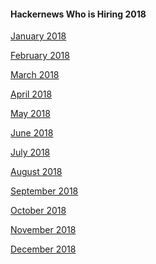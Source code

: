 #### Hackernews Who is Hiring 2018

[January 2018](https://news.ycombinator.com/item?id=16052538)

[February 2018](https://news.ycombinator.com/item?id=16282819)

[March 2018]()

[April 2018]()

[May 2018]()

[June 2018]()

[July 2018]()

[August 2018]()

[September 2018]()

[October 2018]()

[November 2018]()

[December 2018]()
